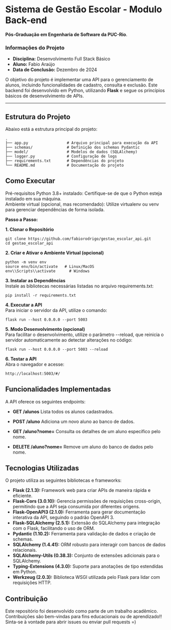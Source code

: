 # Sistema de Gestão Escolar - Modulo Back-end

**Pós-Graduação em Engenharia de Software da PUC-Rio**.

### **Informações do Projeto**
- **Disciplina:** Desenvolvimento Full Stack Básico
- **Aluno:** Fabio Araújo  
- **Data de Conclusão:** Dezembro de 2024  


O objetivo do projeto é implementar uma API para o gerenciamento de alunos, incluindo funcionalidades de cadastro, consulta e exclusão. Este backend foi desenvolvido em Python, utilizando **Flask** e segue os princípios básicos de desenvolvimento de APIs.

---

## **Estrutura do Projeto**
Abaixo está a estrutura principal do projeto:

```plaintext
.
├── app.py                 # Arquivo principal para execução da API
├── schemas/               # Definição dos schemas Pydantic
├── model/                 # Modelos de dados (SQLAlchemy)
├── logger.py              # Configuração de logs
├── requirements.txt       # Dependências do projeto
└── README.md              # Documentação do projeto
```
## **Como Executar**
Pré-requisitos
Python 3.8+ instalado: Certifique-se de que o Python esteja instalado em sua máquina.<br/>
Ambiente virtual (opcional, mas recomendado): Utilize virtualenv ou venv para gerenciar dependências de forma isolada.<br/>

**Passo a Passo:**

**1. Clonar o Repositório**
```
git clone https://github.com/fabiorodrigo/gestao_escolar_api.git
cd gestao_escolar_api
```
**2. Criar e Ativar o Ambiente Virtual (opcional)**
```
python -m venv env
source env/bin/activate   # Linux/MacOS
env\\Scripts\\activate      # Windows
```
**3. Instalar as Dependências**<br/>
Instale as bibliotecas necessárias listadas no arquivo requirements.txt:
```
pip install -r requirements.txt
```
**4. Executar a API**<br/>
Para iniciar o servidor da API, utilize o comando:
```
flask run --host 0.0.0.0 --port 5003
```
**5. Modo Desenvolvimento (opcional)**<br/>
Para facilitar o desenvolvimento, utilize o parâmetro --reload, que reinicia o servidor automaticamente ao detectar alterações no código:
```
flask run --host 0.0.0.0 --port 5003 --reload
```
**6. Testar a API**<br/>
Abra o navegador e acesse:
```
http://localhost:5003/#/
```


## **Funcionalidades Implementadas**

A API oferece os seguintes endpoints:

- **GET /alunos**
  Lista todos os alunos cadastrados.

- **POST /aluno**
  Adiciona um novo aluno ao banco de dados.

- **GET /aluno?nome=**
  Consulta os detalhes de um aluno específico pelo nome.

- **DELETE /aluno?nome=**
  Remove um aluno do banco de dados pelo nome.

## **Tecnologias Utilizadas**

O projeto utiliza as seguintes bibliotecas e frameworks:

- **Flask (2.1.3):** Framework web para criar APIs de maneira rápida e eficiente.
- **Flask-Cors (3.0.10):** Gerencia permissões de requisições cross-origin, permitindo que a API seja consumida por diferentes origens.
- **Flask-OpenAPI3 (2.1.0):** Ferramenta para gerar documentação interativa da API, seguindo o padrão OpenAPI 3.
- **Flask-SQLAlchemy (2.5.1):** Extensão do SQLAlchemy para integração com o Flask, facilitando o uso de ORM.
- **Pydantic (1.10.2):** Ferramenta para validação de dados e criação de schemas.
- **SQLAlchemy (1.4.41):** ORM robusto para interagir com bancos de dados relacionais.
- **SQLAlchemy-Utils (0.38.3):** Conjunto de extensões adicionais para o SQLAlchemy.
- **Typing-Extensions (4.3.0):** Suporte para anotações de tipo estendidas em Python.
- **Werkzeug (2.0.3):** Biblioteca WSGI utilizada pelo Flask para lidar com requisições HTTP.


## **Contribuição**
Este repositório foi desenvolvido como parte de um trabalho acadêmico.<br/> 
Contribuições são bem-vindas para fins educacionais ou de aprendizado!! <br/>
Sinta-se à vontade para abrir issues ou enviar pull requests =)


  
